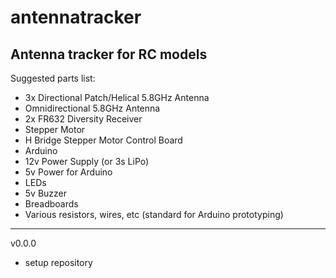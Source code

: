 # antennatracker
Antenna tracker for RC models 
-----------------------------
Suggested parts list:

- 3x Directional Patch/Helical 5.8GHz Antenna
- Omnidirectional 5.8GHz Antenna
- 2x FR632 Diversity Receiver 
- Stepper Motor
- H Bridge Stepper Motor Control Board
- Arduino 
- 12v Power Supply (or 3s LiPo)
- 5v Power for Arduino
- LEDs 
- 5v Buzzer
- Breadboards
- Various resistors, wires, etc (standard for Arduino prototyping)
-----------------------------
v0.0.0 
- setup repository